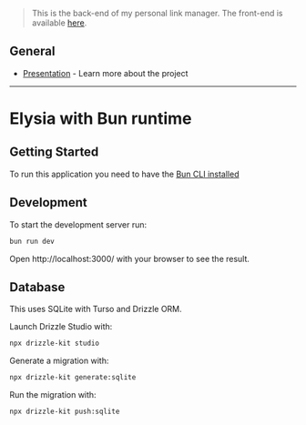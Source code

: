 > This is the back-end of my personal link manager. The front-end is available [here](https://github.com/axeelz/link-manager-dashboard).

## General

- [Presentation](https://axlz.me/why) - Learn more about the project

---

# Elysia with Bun runtime

## Getting Started

To run this application you need to have the [Bun CLI installed](https://bun.sh/)

## Development

To start the development server run:

```bash
bun run dev
```

Open http://localhost:3000/ with your browser to see the result.

## Database

This uses SQLite with Turso and Drizzle ORM.

Launch Drizzle Studio with:

```bash
npx drizzle-kit studio
```

Generate a migration with:

```bash
npx drizzle-kit generate:sqlite
```

Run the migration with:

```bash
npx drizzle-kit push:sqlite
```
